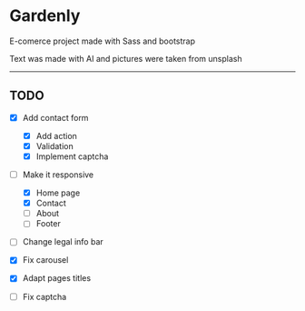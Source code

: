 # Gardenly

E-comerce project made with Sass and bootstrap

Text was made with AI and pictures were taken from unsplash

---

## TODO

- [x] Add contact form

  - [x] Add action
  - [x] Validation
  - [x] Implement captcha

- [ ] Make it responsive

  - [x] Home page
  - [x] Contact
  - [ ] About
  - [ ] Footer

- [ ] Change legal info bar

- [x] Fix carousel

- [x] Adapt pages titles

- [ ] Fix captcha
